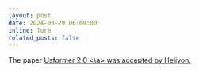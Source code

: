 ```yaml
---
layout: post
date: 2024-03-29 06:00:00
inline: Ture
related_posts: false
---
```


The paper <a href = 'https://www.cell.com/heliyon/fulltext/S2405-8440(24)04570-5'> Usformer 2.0 <\a> was accepted by Heliyon.
